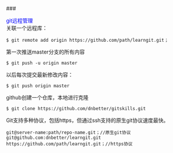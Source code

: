 ###<div style="color:blue">git远程管理</div>
关联一个远程库：

	$ git remote add origin https://github.com/path/learngit.git；
第一次推送master分支的所有内容

	$ git push -u origin master
以后每次提交最新修改内容：

	$ git push origin master
github创建一个仓库，本地进行克隆

	$ git clone https://github.com/dnbetter/gitskills.git
Git支持多种协议，包括https，但通过ssh支持的原生git协议速度最快。

	git@server-name:path/repo-name.git；//原生git协议
	git@github.com:dnbetter/learngit.git
	https://github.com/path/learngit.git；//https协议

